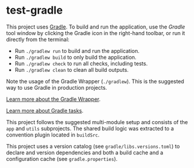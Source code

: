 # test-gradle

This project uses [Gradle](https://gradle.org/).
To build and run the application, use the *Gradle* tool window by clicking the Gradle icon in the
right-hand toolbar,
or run it directly from the terminal:

* Run `./gradlew run` to build and run the application.
* Run `./gradlew build` to only build the application.
* Run `./gradlew check` to run all checks, including tests.
* Run `./gradlew clean` to clean all build outputs.

Note the usage of the Gradle Wrapper (`./gradlew`).
This is the suggested way to use Gradle in production projects.

[Learn more about the Gradle Wrapper](https://docs.gradle.org/current/userguide/gradle_wrapper.html).

[Learn more about Gradle tasks](https://docs.gradle.org/current/userguide/command_line_interface.html#common_tasks).

This project follows the suggested multi-module setup and consists of the `app` and `utils`
subprojects.
The shared build logic was extracted to a convention plugin located in `buildSrc`.

This project uses a version catalog (see `gradle/libs.versions.toml`) to declare and version
dependencies
and both a build cache and a configuration cache (see `gradle.properties`).